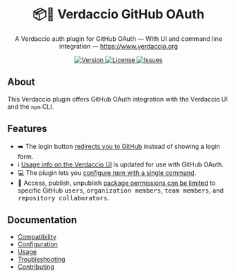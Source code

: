 <h1 align="center">
  📦🔐 Verdaccio GitHub OAuth
</h1>

<p align="center">
  A Verdaccio auth plugin for GitHub OAuth — With UI and command line integration — <a href="https://www.verdaccio.org">https://www.verdaccio.org</a>
</p>

<p align="center">
  <a href="https://www.npmjs.com/package/verdaccio-github-oauth-ui">
    <img alt="Version" src="https://img.shields.io/npm/v/verdaccio-github-oauth-ui?logo=npm">
  </a>
  <a href="https://raw.githubusercontent.com/n4bb12/verdaccio-github-oauth-ui/master/LICENSE">
    <img alt="License" src="https://img.shields.io/github/license/n4bb12/verdaccio-github-oauth-ui?logo=github&color=blue">
  </a>
  <a href="https://github.com/n4bb12/verdaccio-github-oauth-ui/issues/new/choose">
    <img alt="Issues" src="https://img.shields.io/badge/github-Create%20Issue-blue?logo=github">
  </a>
</p>

## About

This Verdaccio plugin offers GitHub OAuth integration with the Verdaccio UI and the `npm` CLI.

## Features

- ➡️ The login button [redirects you to GitHub](usage.md#on-the-verdaccio-ui) instead of showing a login form.
- ℹ️ [Usage info on the Verdaccio UI](usage.md#option-b-using-the-commands-from-the-ui) is updated for use with GitHub OAuth.
- 💻 The plugin lets you [configure npm with a single command](usage.md#on-the-command-line).
- 🔐 Access, publish, unpublish [package permissions can be limited](configuration.md#configuring-package-access) to specific GitHub <kbd>users</kbd>, <kbd>organization members</kbd>, <kbd>team members</kbd>, and <kbd>repository collaborators</kbd>.

## Documentation

- [Compatibility](compatibility.md)
- [Configuration](configuration.md)
- [Usage](usage.md)
- [Troubleshooting](troubleshooting.md)
- [Contributing](contributing.md)
